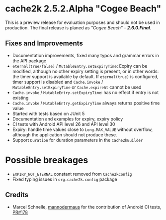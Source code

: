 # cache2k 2.5.2.Alpha "Cogee Beach"

This is a preview release for evaluation purposes and should not be used in production.
The final release is planed as *"Cogee Beach" - **2.6.0.Final***.

## Fixes and Improvements

- Documentation improvements, fixed many typos and grammar errors in the API package
- `eternal(true/false)` / `MutableEntry.setExpiryTime`: Expiry can be modified, although 
  no other expiry setting is present, or in other words: the timer support is available by
  default. If `eternal(true)` is configured, timer support is disabled and
  `Cache.invoke` / `MutableEntry.setExpiryTime` or `Cache.expireAt` cannot be used 
- `Cache.invoke` / `MutableEntry.setExpiryTime`: has no effect if entry is not existing 
- `Cache.invoke` / `MutableEntry.getExpiryTime` always returns positive time value
- Started with tests based on JUnit 5
- Documentation and examples for expiry, expiry policy
- CI tests with Android API level 26 and API level 30
- Expiry: handle time values close to `Long.MAX_VALUE` without overflow, although the application
  should not produce these.
- Support `Duration` for duration parameters in the `Cache2kBuilder`

# Possible breakages

- `EXPIRY_NOT_ETERNAL` constant removed from `Cache2kConfig`
- Fixed typing issues in `org.cache2k.config` package

## Credits

- Marcel Schnelle, [mannodermaus](https://github.com/mannodermaus) for the contribution of 
  Android CI tests, [PR#178](https://github.com/cache2k/cache2k/pull/178) 